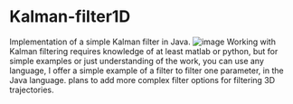 # Kalman-filter1D
Implementation of a simple Kalman filter in Java.
![image](https://user-images.githubusercontent.com/47753631/234351425-4c4c7906-c71e-4eda-984c-08577cc7e886.png)
Working with Kalman filtering requires knowledge of at least matlab or python, but for simple examples or just understanding of the work, you can use any language, I offer a simple example of a filter to filter one parameter, in the Java language. plans to add more complex filter options for filtering 3D trajectories.
